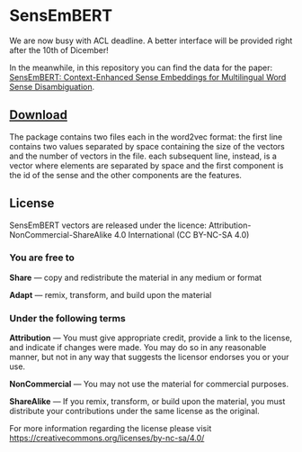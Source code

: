 # SensEmBERT

We are now busy with ACL deadline. A better interface will be 
provided right after the 10th of Dicember!

In the meanwhile, in this repository you can find the data for the paper: [SensEmBERT: Context-Enhanced Sense Embeddings for Multilingual Word Sense Disambiguation](https://pasinit.github.io/papers/scarlini_etal_aaai2020.pdf).

## [Download](https://drive.google.com/drive/folders/1v-Fwa1m5QOlLNBmRAlL_YCoxV0J7bKXy?usp=sharing)
The package contains two files each in the word2vec format: 
the first line contains two values separated by space containing the size of the vectors and the number of vectors in the file.
each subsequent line, instead, is a vector where elements are separated by space and the first component is the id of the sense and the other components are the features.

## License
SensEmBERT vectors are released under the licence:
Attribution-NonCommercial-ShareAlike 4.0 International (CC BY-NC-SA 4.0)

### You are free to

**Share** — copy and redistribute the material in any medium or format

**Adapt** — remix, transform, and build upon the material

### Under the following terms

**Attribution** — You must give appropriate credit, provide a link to the license, and indicate if changes were made. You may do so in any reasonable manner, but not in any way that suggests the licensor endorses you or your use.

**NonCommercial** — You may not use the material for commercial purposes.

**ShareAlike** — If you remix, transform, or build upon the material, you must distribute your contributions under the same license as the original.

For more information regarding the license please visit https://creativecommons.org/licenses/by-nc-sa/4.0/
